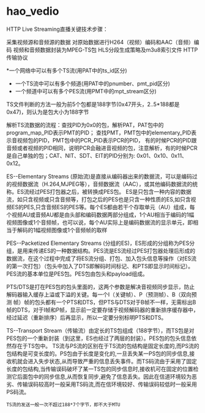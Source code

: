 # hao_vedio
HTTP Live Streaming直播关键技术步骤：

采集视频源和音频源的数据
对原始数据进行H264（视频）编码和AAC（音频）编码
视频和音频数据封装为MPEG-TS包
HLS分段生成策略及m3u8索引文件
HTTP传输协议

*一个网络中可以有多个TS流(用PAT中的ts_id区分)
 *  一个TS流中可以有多个频道(用PAT中的pnumber、pmt_pid区分)
 *  一个频道中可以有多个PES流(用PMT中的mpt_stream区分)
 
 
 TS文件判断的方法一般为前5个包都是188字节(0x47开头，2..5*188都是0x47)，则认为是包大小为188字节
 
 
 解析TS流数据的流程：查找PID为0x0的包，解析PAT，PAT包中的program_map_PID表示PMT的PID；
 查找PMT，PMT包中的elementary_PID表示音视频包的PID，PMT包中的PCR_PID表示PCR的PID，
 有的时候PCR的PID跟音频或者视频的PID相同，说明PCR会融进音视频的包，注意解析，有的时候PCR是自己单独的包；CAT、NIT、SDT、EIT的PID分别为: 0x01、0x10、0x11、0x12。
 
 ES--Elementary  Streams  (原始流)是直接从编码器出来的数据流，可以是编码过的视频数据流（H.264,MJPEG等），音频数据流（AAC），或其他编码数据流的统称。ES流经过PES打包器之后，被转换成PES包。
    ES是只包含一种内容的数据流，如只含视频或只含音频等，打包之后的PES也是只含一种性质的ES,如只含视频ES的PES,只含音频ES的PES等。每个ES都由若干个存取单元（AU）组成，每个视频AU或音频AU都是由头部和编码数据两部分组成，1个AU相当于编码的1幅视频图像或1个音频帧，也可以说，每个AU实际上是编码数据流的显示单元，即相当于解码的1幅视频图像或1个音频帧的取样
    
 PES--Packetized  Elementary Streams  (分组的ES)，ES形成的分组称为PES分组，是用来传递ES的一种数据结构。PES流是ES流经过PES打包器处理后形成的数据流，在这个过程中完成了将ES流分组、打包、加入包头信息等操作（对ES流的第一次打包）（包头中加入了DTS即解码时间标记、和PTS即显示时间标记）。PES流的基本单位是PES包。PES包由包头和payload组成。
 
 PTS/DTS是打在PES包的包头里面的，这两个参数是解决音视频同步显示，防止解码器输入缓存上溢或下溢的关键。每一个I（关键帧）、P（预测帧）、B（双向预测 帧）帧的包头都有一个PTS和DTS，但PTS与DTS对于B帧不一样，无需标出B帧的DTS，对于I帧和P帧，显示前一定要存储于视频解码器的重新排序缓存器中，经过延迟（重新排序）后再显示，所以一定要分别标明PTS和DTS。


TS--Transport Stream（传输流）由定长的TS包组成（188字节），而TS包是对PES包的一个重新封装（到这里，ES也经过了两层的封装）。PES包的包头信息依然存在于TS包中。
    TS流与PS流的区别在于TS流的包结构是固定长度的,而PS流的包结构是可变长度的。PS包由于长度是变化的,一旦丢失某一PS包的同步信息,接收机就会进入失步状态,从而导致严重的信息丢失事件。而TS码流由于采用了固定长度的包结构,当传输误码破坏了某一TS包的同步信息时,接收机可在固定的位置检测它后面包中的同步信息,从而恢复同步,避免了信息丢失。因此在信道环境较为恶劣、传输误码较高时一般采用TS码流,而在信环境较好、传输误码较低时一般采用PS码流。
    
    TS流的发送一般一次不超过188*7个字节，即不大于MTU
 
